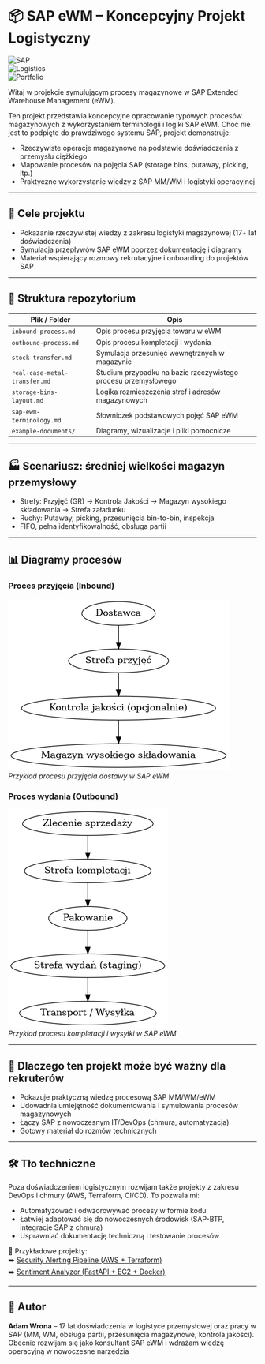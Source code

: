 # 📦 SAP eWM – Koncepcyjny Projekt Logistyczny

![SAP](https://img.shields.io/badge/SAP-eWM-blue)  
![Logistics](https://img.shields.io/badge/Industry-Logistics-green)  
![Portfolio](https://img.shields.io/badge/Portfolio-Case_Study-orange)

Witaj w projekcie symulującym procesy magazynowe w SAP Extended Warehouse Management (eWM).

Ten projekt przedstawia koncepcyjne opracowanie typowych procesów magazynowych z wykorzystaniem terminologii i logiki SAP eWM. Choć nie jest to podpięte do prawdziwego systemu SAP, projekt demonstruje:

- Rzeczywiste operacje magazynowe na podstawie doświadczenia z przemysłu ciężkiego
- Mapowanie procesów na pojęcia SAP (storage bins, putaway, picking, itp.)
- Praktyczne wykorzystanie wiedzy z SAP MM/WM i logistyki operacyjnej

---

## 🎯 Cele projektu

- Pokazanie rzeczywistej wiedzy z zakresu logistyki magazynowej (17+ lat doświadczenia)
- Symulacja przepływów SAP eWM poprzez dokumentację i diagramy
- Materiał wspierający rozmowy rekrutacyjne i onboarding do projektów SAP

---

## 📁 Struktura repozytorium

| Plik / Folder                   | Opis                                                        |
|--------------------------------|-------------------------------------------------------------|
| `inbound-process.md`           | Opis procesu przyjęcia towaru w eWM                         |
| `outbound-process.md`          | Opis procesu kompletacji i wydania                          |
| `stock-transfer.md`            | Symulacja przesunięć wewnętrznych w magazynie               |
| `real-case-metal-transfer.md`  | Studium przypadku na bazie rzeczywistego procesu przemysłowego |
| `storage-bins-layout.md`       | Logika rozmieszczenia stref i adresów magazynowych          |
| `sap-ewm-terminology.md`       | Słowniczek podstawowych pojęć SAP eWM                       |
| `example-documents/`           | Diagramy, wizualizacje i pliki pomocnicze                   |

---

## 🏭 Scenariusz: średniej wielkości magazyn przemysłowy

- Strefy: Przyjęć (GR) → Kontrola Jakości → Magazyn wysokiego składowania → Strefa załadunku
- Ruchy: Putaway, picking, przesunięcia bin-to-bin, inspekcja
- FIFO, pełna identyfikowalność, obsługa partii

---

## 📊 Diagramy procesów

### Proces przyjęcia (Inbound)

![Inbound Process](example-documents/inbound_flow_PL.png)  
*Przykład procesu przyjęcia dostawy w SAP eWM*

### Proces wydania (Outbound)

![Outbound Process](example-documents/outbound_flow_PL.png)  
*Przykład procesu kompletacji i wysyłki w SAP eWM*

---

## 🎯 Dlaczego ten projekt może być ważny dla rekruterów

- Pokazuje praktyczną wiedzę procesową SAP MM/WM/eWM
- Udowadnia umiejętność dokumentowania i symulowania procesów magazynowych
- Łączy SAP z nowoczesnym IT/DevOps (chmura, automatyzacja)
- Gotowy materiał do rozmów technicznych

---

## 🛠️ Tło techniczne

Poza doświadczeniem logistycznym rozwijam także projekty z zakresu DevOps i chmury (AWS, Terraform, CI/CD). To pozwala mi:

- Automatyzować i odwzorowywać procesy w formie kodu
- Łatwiej adaptować się do nowoczesnych środowisk (SAP-BTP, integracje SAP z chmurą)
- Usprawniać dokumentację techniczną i testowanie procesów

📂 Przykładowe projekty:  
➡️ [Security Alerting Pipeline (AWS + Terraform)](https://github.com/cloudcr0w/security-alerting-pipeline)  
➡️ [Sentiment Analyzer (FastAPI + EC2 + Docker)](https://github.com/cloudcr0w/sentiment-analyzer-devops)

---

## 📌 Autor

**Adam Wrona** – 17 lat doświadczenia w logistyce przemysłowej oraz pracy w SAP (MM, WM, obsługa partii, przesunięcia magazynowe, kontrola jakości). Obecnie rozwijam się jako konsultant SAP eWM i wdrażam wiedzę operacyjną w nowoczesne narzędzia
